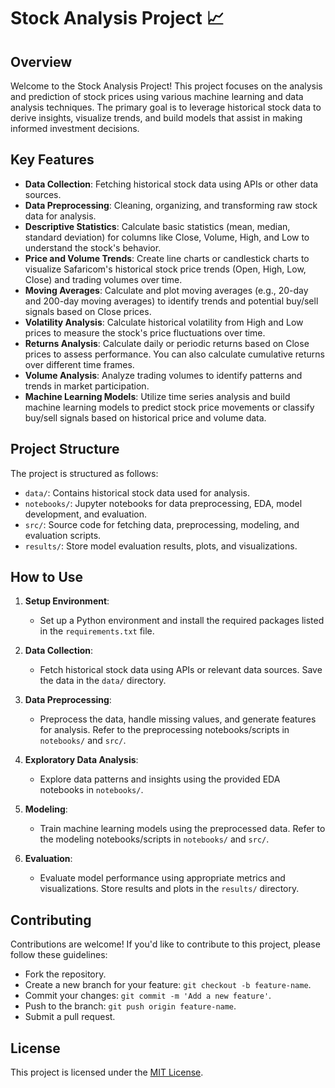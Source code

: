 # Stock Analysis Project 📈

## Overview

Welcome to the Stock Analysis Project! This project focuses on the analysis and prediction of stock prices using various machine learning and data analysis techniques. The primary goal is to leverage historical stock data to derive insights, visualize trends, and build models that assist in making informed investment decisions.

## Key Features

- **Data Collection**: Fetching historical stock data using APIs or other data sources.
- **Data Preprocessing**: Cleaning, organizing, and transforming raw stock data for analysis.
- **Descriptive Statistics**: Calculate basic statistics (mean, median, standard deviation) for columns like Close, Volume, High, and Low to understand the stock's behavior.
- **Price and Volume Trends**: Create line charts or candlestick charts to visualize Safaricom's historical stock price trends (Open, High, Low, Close) and trading volumes over time.
- **Moving Averages**: Calculate and plot moving averages (e.g., 20-day and 200-day moving averages) to identify trends and potential buy/sell signals based on Close prices.
- **Volatility Analysis**: Calculate historical volatility from High and Low prices to measure the stock's price fluctuations over time.
- **Returns Analysis**: Calculate daily or periodic returns based on Close prices to assess performance. You can also calculate cumulative returns over different time frames.
- **Volume Analysis**: Analyze trading volumes to identify patterns and trends in market participation.
- **Machine Learning Models**: Utilize time series analysis and build machine learning models to predict stock price movements or classify buy/sell signals based on historical price and volume data.

## Project Structure

The project is structured as follows:

- `data/`: Contains historical stock data used for analysis.
- `notebooks/`: Jupyter notebooks for data preprocessing, EDA, model development, and evaluation.
- `src/`: Source code for fetching data, preprocessing, modeling, and evaluation scripts.
- `results/`: Store model evaluation results, plots, and visualizations.

## How to Use

1. **Setup Environment**:
   - Set up a Python environment and install the required packages listed in the `requirements.txt` file.

2. **Data Collection**:
   - Fetch historical stock data using APIs or relevant data sources. Save the data in the `data/` directory.

3. **Data Preprocessing**:
   - Preprocess the data, handle missing values, and generate features for analysis. Refer to the preprocessing notebooks/scripts in `notebooks/` and `src/`.

4. **Exploratory Data Analysis**:
   - Explore data patterns and insights using the provided EDA notebooks in `notebooks/`.

5. **Modeling**:
   - Train machine learning models using the preprocessed data. Refer to the modeling notebooks/scripts in `notebooks/` and `src/`.

6. **Evaluation**:
   - Evaluate model performance using appropriate metrics and visualizations. Store results and plots in the `results/` directory.

## Contributing

Contributions are welcome! If you'd like to contribute to this project, please follow these guidelines:
- Fork the repository.
- Create a new branch for your feature: `git checkout -b feature-name`.
- Commit your changes: `git commit -m 'Add a new feature'`.
- Push to the branch: `git push origin feature-name`.
- Submit a pull request.

## License

This project is licensed under the [MIT License](LICENSE).
